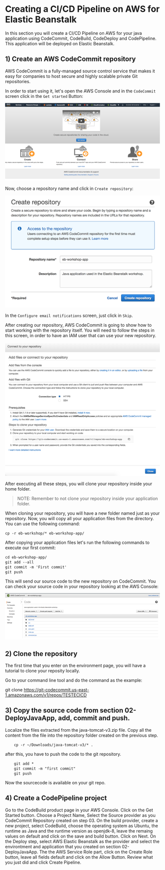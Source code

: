 # Creating a CI/CD Pipeline on AWS for Elastic Beanstalk

In this section you will create a CI/CD Pipeline on AWS for your java application using CodeCommit, CodeBuild, CodeDeploy and CodePipeline. This application will be deployed on Elastic Beanstalk.


## 1) Create an AWS CodeCommit repository

AWS CodeCommit is a fully-managed source control service that makes it easy for companies to host secure and highly scalable private Git repositories.

In order to start using it, let's open the AWS Console and in the `CodeCommit` screen click in the `Get started` Button:

![code-commit-gettingstarted](https://github.com/bemer/aws-eb-workshop/blob/master/05-ContinuousIntegration/images/ccgetstarted.png)

Now, choose a repository name and click in `Create repository`:

![create-repository](https://github.com/bemer/aws-eb-workshop/blob/master/05-ContinuousIntegration/images/create-repository.png)

In the `Configure email notifications` screen, just click in `Skip`.

After creating our repository, AWS CodeCommit is going to show how to start working with the repository itself. You will need to follow the steps in this screen, in order to have an IAM user that can use your new repository.

![code-commit-instructions](https://github.com/bemer/aws-eb-workshop/blob/master/05-ContinuousIntegration/images/code-commit-instructions.png)

After executing all these steps, you will clone your repository inside your home folder.

>NOTE: Remember to not clone your repository inside your application folder.

When cloning your repository, you will have a new folder named just as your repository. Now, you will copy all your application files from the directory. You can use the following command:

    cp -r eb-workshop/* eb-workshop-app/

After copying your application files let's run the following commands to execute our first commit:

    cd eb-workshop-app/
    git add --all
    git commit -m 'First commit'
    git push

This will send our source code to the new repository on CodeCommit.
You can check your source code in your repository looking at the AWS Console:

![checking-commit](https://github.com/bemer/aws-eb-workshop/blob/master/05-ContinuousIntegration/images/checking-commit.png)


## 2) Clone the repository

The first time that you enter on the environment page, you will have a tutorial to clone your reposity locally.

Go to your command line tool and do the command as the example:

git clone https://git-codecommit.us-east-1.amazonaws.com/v1/repos/TESTECICD

## 3) Copy the source code from section 02-DeployJavaApp, add, commit and push.

Localize the files extracted from the java-tomcat-v3.zip file. Copy all the content from the file into the repository folder created on the previous step.

        cp -r ~/Downloads/java-tomcat-v3/* .

after this, you have to push the code to the git repository.

        git add *
        git commit -m "first commit"
        git push

Now the sourcecode is available on your git repo.

## 4) Create a CodePipeline project

Go to the CodeBuild product page in your AWS Console.
Click on the Get Started button.
Choose a Project Name, Select the Source provider as you CodeCommit Repository created on step 03.
On the build provider, create a new project, select CodeBuild, choose the operating system as Ubuntu, the runtime as Java and the runtime version as openjdk-8, leave the remaing values on default and click on the save and build button. Click on Next.
On the Deploy step, select AWS Elastic Beanstalk as the provider and select the environtment and application that you created on section  02-DeployJavaApp.
The the AWS Service Role part, click on the Create Role button, leave all fields default and click on the Allow Button.
Review what you just did and click Create Pipeline.
